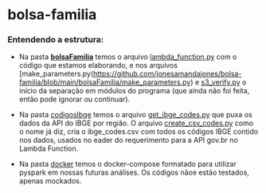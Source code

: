# bolsa-familia

### Entendendo a estrutura:

* Na pasta [**bolsaFamilia**](https://github.com/jonesamandajones/bolsa-familia/tree/main/bolsaFamilia) temos o arquivo [lambda_function.py](https://github.com/jonesamandajones/bolsa-familia/blob/main/bolsaFamilia/lambda_function.py) com o código que estamos
elaborando, e nos arquivos [make_parameters.py(https://github.com/jonesamandajones/bolsa-familia/blob/main/bolsaFamilia/make_parameters.py) e [s3_verify.py](https://github.com/jonesamandajones/bolsa-familia/blob/main/bolsaFamilia/s3_verify.py) o início da separação em módulos do programa (que ainda não foi feita, então pode ignorar ou continuar).

* Na pasta [codigosIbge](https://github.com/jonesamandajones/bolsa-familia/tree/main/codigosIbge) temos o arquivo [get_ibge_codes.py](https://github.com/jonesamandajones/bolsa-familia/blob/main/codigosIbge/get_ibge_codes.py) que puxa os dados da API do IBGE por região.
O arquivo [create_csv_codes.py](https://github.com/jonesamandajones/bolsa-familia/blob/main/codigosIbge/create_csv_codes.py) como o nome já diz, cria o ibge_codes.csv com todos os códigos IBGE contido nos dados, usados no eader do requerimento para a API gov.br no Lambda Function.

* Na pasta [docker](https://github.com/jonesamandajones/bolsa-familia/tree/main/docker) temos o docker-compose formatado para utilizar pyspark em nossas futuras análises. Os códigos nãoe estão testados, apenas mockados.
